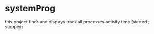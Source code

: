 # systemProg
this project finds and displays track all processes activity time (started <date>; stopped<date>)
